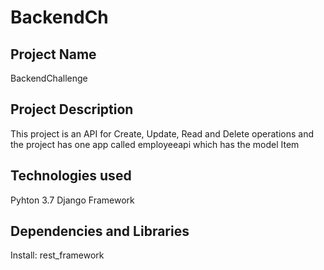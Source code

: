 # BackendCh
## Project Name
BackendChallenge

## Project Description
This project is an API for Create, Update, Read and Delete operations and the project has one app
called employeeapi which has the model Item

## Technologies used
Pyhton 3.7
Django Framework

## Dependencies and Libraries
Install:
rest_framework




